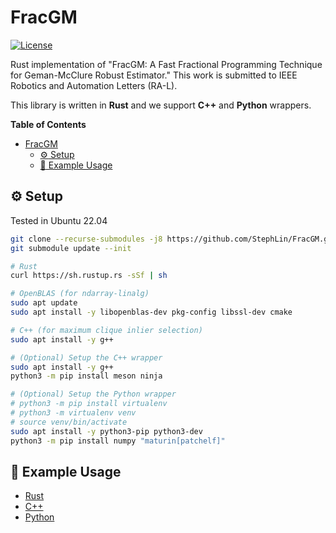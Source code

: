 # FracGM

[![License](https://img.shields.io/badge/License-BSD_3--Clause-blue.svg?style=flat)](https://opensource.org/licenses/BSD-3-Clause)

Rust implementation of "FracGM: A Fast Fractional Programming Technique for
Geman-McClure Robust Estimator." This work is submitted to IEEE Robotics and
Automation Letters (RA-L).

This library is written in **Rust** and we support **C++** and **Python**
wrappers.

**Table of Contents**

- [FracGM](#fracgm)
  - [:gear: Setup](#gear-setup)
  - [:seedling: Example Usage](#seedling-example-usage)

## :gear: Setup

Tested in Ubuntu 22.04

```bash
git clone --recurse-submodules -j8 https://github.com/StephLin/FracGM.git
git submodule update --init

# Rust
curl https://sh.rustup.rs -sSf | sh

# OpenBLAS (for ndarray-linalg)
sudo apt update
sudo apt install -y libopenblas-dev pkg-config libssl-dev cmake

# C++ (for maximum clique inlier selection)
sudo apt install -y g++

# (Optional) Setup the C++ wrapper
sudo apt install -y g++
python3 -m pip install meson ninja

# (Optional) Setup the Python wrapper
# python3 -m pip install virtualenv
# python3 -m virtualenv venv
# source venv/bin/activate
sudo apt install -y python3-pip python3-dev
python3 -m pip install numpy "maturin[patchelf]"
```

## :seedling: Example Usage

- [Rust](examples/rust)
- [C++](examples/cpp)
- [Python](examples/python)
